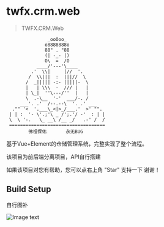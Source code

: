 # twfx.crm.web

> TWFX.CRM.Web


                   _ooOoo_
                  o8888888o
                  88" . "88
                  (| -_- |)
                  O\  =  /O
               ____/'---'\____
             .'  \\|     |//  '.
            /  \\|||  :  |||//  \
           /  _||||| -:- |||||-  \
           |   | \\\  -  /// |   |
           | \_|  ''\---/''  |   |
           \  .-\__  '-'  ___/-. /
         ___'. .'  /--.--\  '. .' ___
      ."" '<  '.___\_<|>_/___.'  >' "".
     | | :  '- \'.;'\ _ /';.'/ -'  : | |
     \  \ '-.   \_ __\ /__ _/   .-' /  /
     ===================================
            佛祖保佑       永无BUG





基于Vue+Element的仓储管理系统，完整实现了整个流程。

该项目为前后端分离项目，API自行搭建

如果该项目对您有帮助，您可以点右上角 "Star" 支持一下 谢谢！


## Build Setup





自行图补

![Image text](https://github.com/cykjydxs/TWFX.CRM.Web/blob/master/static/uploadEmp/desc1.png)
